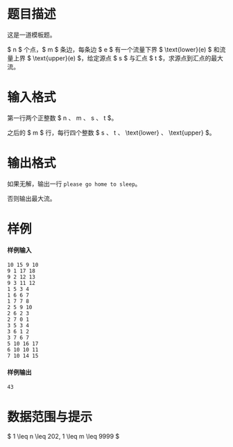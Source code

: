 
# 题目描述

这是一道模板题。

$ n $ 个点，$ m $ 条边，每条边 $ e $ 有一个流量下界 $ \text{lower}(e) $ 和流量上界 $ \text{upper}(e) $，给定源点 $ s $ 与汇点 $ t $，求源点到汇点的最大流。

# 输入格式

第一行两个正整数 $ n $、$ m $、$ s $、$ t $。

之后的 $ m $ 行，每行四个整数 $ s $、$ t $、$ \text{lower} $、$ \text{upper} $。

# 输出格式

如果无解，输出一行 `please go home to sleep`。

否则输出最大流。

# 样例

#### 样例输入
```plain
10 15 9 10
9 1 17 18
9 2 12 13
9 3 11 12
1 5 3 4
1 6 6 7
1 7 7 8
2 5 9 10
2 6 2 3
2 7 0 1
3 5 3 4
3 6 1 2
3 7 6 7
5 10 16 17
6 10 10 11
7 10 14 15
```

#### 样例输出
```plain
43
```

# 数据范围与提示

$ 1 \leq n \leq 202, 1 \leq m \leq 9999 $
			